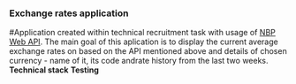 ### Exchange rates application
#Application created within technical recruitment task with usage of [NBP Web API](https://api.nbp.pl/).
The main goal of this aplication is to display the current average exchange rates on based on the API mentioned
above and details of chosen currency - name of it, its code andrate history from the last two weeks.
**Technical stack**
**Testing**
